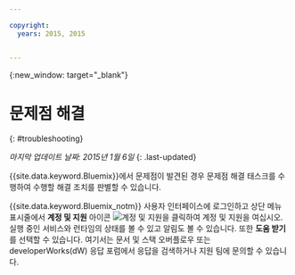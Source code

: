 ```yaml
---

copyright:
  years: 2015, 2015


---
```



{:new_window: target="_blank"}



# 문제점 해결
{: #troubleshooting}

*마지막 업데이트 날짜: 2015년 1월 6일*
{: .last-updated}

{{site.data.keyword.Bluemix}}에서 문제점이 발견된 경우 문제점 해결 태스크를 수행하여 수행할 해결 조치를 판별할 수 있습니다.

{{site.data.keyword.Bluemix_notm}} 사용자 인터페이스에 로그인하고 상단 메뉴 표시줄에서 **계정 및 지원** 아이콘 ![계정 및 지원](images/account_support.svg)을 클릭하여 계정 및 지원을 여십시오. 실행 중인 서비스와 런타임의 상태를 볼 수 있고 알림도 볼 수 있습니다. 또한 **도움 받기**를 선택할 수 있습니다. 여기서는 문서 및 스택 오버플로우 또는 developerWorks(dW) 응답 포럼에서 응답을 검색하거나 지원 팀에 문의할 수 있습니다.
